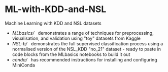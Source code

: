 # ML-with-KDD-and-NSL
Machine Learning with KDD and NSL datasets
<ul>
<li> <i>MLbasics/</i>&nbsp;&nbsp;&nbsp;demonstrates a range of techniques for preprocessing, visualisation, and validation using &quot;toy&quot; datasets from Kaggle
<li> <i>NSL-b/</i>&nbsp;&nbsp;&nbsp;demonstrates the full supervised classification process using a normalised version of the NSL_KDD &quot;no_21&quot; dataset - ready to paste in code blocks from the MLbasics notebooks to build it out
<li> <i>conda/</i>&nbsp;&nbsp;&nbsp;has recommended instructions for installing and configuring MiniConda
</ul>

